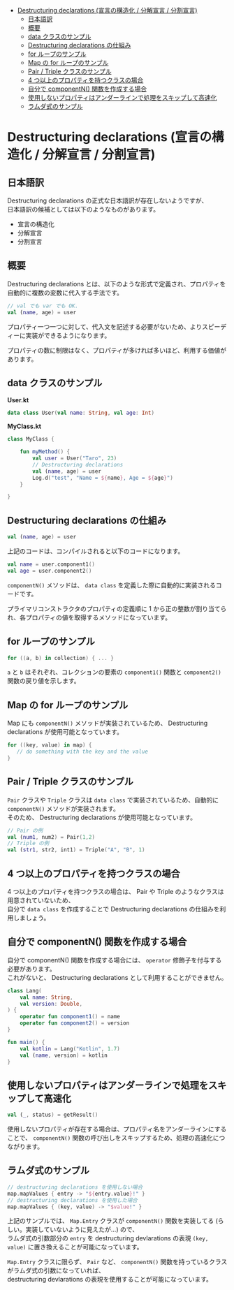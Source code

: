 - [Destructuring declarations (宣言の構造化 / 分解宣言 / 分割宣言)](#destructuring-declarations-宣言の構造化--分解宣言--分割宣言)
  - [日本語訳](#日本語訳)
  - [概要](#概要)
  - [data クラスのサンプル](#data-クラスのサンプル)
  - [Destructuring declarations の仕組み](#destructuring-declarations-の仕組み)
  - [for ループのサンプル](#for-ループのサンプル)
  - [Map の for ループのサンプル](#map-の-for-ループのサンプル)
  - [Pair / Triple クラスのサンプル](#pair--triple-クラスのサンプル)
  - [4 つ以上のプロパティを持つクラスの場合](#4-つ以上のプロパティを持つクラスの場合)
  - [自分で componentN() 関数を作成する場合](#自分で-componentn-関数を作成する場合)
  - [使用しないプロパティはアンダーラインで処理をスキップして高速化](#使用しないプロパティはアンダーラインで処理をスキップして高速化)
  - [ラムダ式のサンプル](#ラムダ式のサンプル)


# Destructuring declarations (宣言の構造化 / 分解宣言 / 分割宣言)

## 日本語訳

Destructuring declarations の正式な日本語訳が存在しないようですが、  
日本語訳の候補としては以下のようなものがあります。

- 宣言の構造化
- 分解宣言
- 分割宣言


## 概要

Destructuring declarations とは、以下のような形式で定義され、プロパティを自動的に複数の変数に代入する手法です。

```Kotlin
// val でも var でも OK.
val (name, age) = user
```

プロパティ一つ一つに対して、代入文を記述する必要がないため、よりスピーディーに実装ができるようになります。

プロパティの数に制限はなく、プロパティが多ければ多いほど、利用する価値があります。


## data クラスのサンプル

**User.kt**

```Kotlin
data class User(val name: String, val age: Int)
```


**MyClass.kt**

```Kotlin
class MyClass {

    fun myMethod() {
        val user = User("Taro", 23)
        // Destructuring declarations
        val (name, age) = user
        Log.d("test", "Name = ${name}, Age = ${age}")
    }

}
```

## Destructuring declarations の仕組み

```Kotlin
val (name, age) = user
```

上記のコードは、コンパイルされると以下のコードになります。

```Kotlin
val name = user.component1()
val age = user.component2()
```

`componentN()` メソッドは、 `data class` を定義した際に自動的に実装されるコードです。

プライマリコンストラクタのプロパティの定義順に 1 から正の整数が割り当てられ、各プロパティの値を取得するメソッドになっています。


## for ループのサンプル

```Kotlin
for ((a, b) in collection) { ... }
```

`a` と `b` はそれぞれ、コレクションの要素の `component1()` 関数と `component2()` 関数の戻り値を示します。


## Map の for ループのサンプル

Map にも `componentN()` メソッドが実装されているため、 Destructuring declarations が使用可能となっています。

```Kotlin
for ((key, value) in map) {
   // do something with the key and the value
}
```


## Pair / Triple クラスのサンプル

`Pair` クラスや `Triple` クラスは `data class` で実装されているため、自動的に `componentN()` メソッドが実装されます。  
そのため、 Destructuring declarations が使用可能となっています。

```Kotlin
// Pair の例
val (num1, num2) = Pair(1,2)
// Triple の例
val (str1, str2, int1) = Triple("A", "B", 1)
```


## 4 つ以上のプロパティを持つクラスの場合

4 つ以上のプロパティを持つクラスの場合は、 Pair や Triple のようなクラスは用意されていないため、  
自分で `data class` を作成することで Destructuring declarations の仕組みを利用しましょう。


## 自分で componentN() 関数を作成する場合

自分で componentN() 関数を作成する場合には、 `operator` 修飾子を付与する必要があります。  
これがないと、 Destructuring declarations として利用することができません。

```Kotlin
class Lang(
    val name: String,
    val version: Double,
) {
    operator fun component1() = name
    operator fun component2() = version
}

fun main() {
    val kotlin = Lang("Kotlin", 1.7)
    val (name, version) = kotlin
}
```


## 使用しないプロパティはアンダーラインで処理をスキップして高速化

```Kotlin
val (_, status) = getResult()
```

使用しないプロパティが存在する場合は、プロパティ名をアンダーラインにすることで、 `componentN()` 関数の呼び出しをスキップするため、処理の高速化につながります。


## ラムダ式のサンプル

```kotlin
// destructuring declarations を使用しない場合
map.mapValues { entry -> "${entry.value}!" }
// destructuring declarations を使用した場合
map.mapValues { (key, value) -> "$value!" }
```

上記のサンプルでは、 `Map.Entry` クラスが `componentN()` 関数を実装してる (らしい。実装していないように見えたが...) ので、  
ラムダ式の引数部分の `entry` を destructuring devlarations の表現 `(key, value)` に置き換えることが可能になっています。

`Map.Entry` クラスに限らず、 `Pair` など、 `componentN()` 関数を持っているクラスがラムダ式の引数になっていれば、  
destructuring devlarations の表現を使用することが可能になっています。



